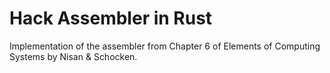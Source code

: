 # Hack Assembler in Rust

Implementation of the assembler from Chapter 6 of Elements of Computing Systems by Nisan & Schocken.
